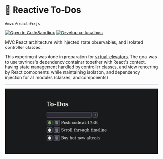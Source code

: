 # 📝 Reactive To-Dos

`#mvc` `#react` `#rxjs`

[![Open in CodeSandbox](https://img.shields.io/badge/Open-＠CodeSandbox-blue?style=flat-square&logo=codesandbox)][live_demo]
[![Develop on localhost](https://img.shields.io/badge/Develop-＠localhost-DDD?style=flat-square&logo=gnubash&logoColor=EEE)][develop]

MVC React architecture with injected state observables, and isolated controller classes.

This experiment was done in preparation for [virtual-elevators][virtual_elevators]. The goal was to use [tsyringe][tsyringe]'s dependency container together with React's context, having state management handled by controller classes, and view rendering by React components, while maintaining isolation, and dependency injection for all modules (classes, and components)

---

<p align="center">
  <img
    src="./.assets/screenshot.png?v=3"
  />
</p>

[develop]: ../../.shared/node/README.md#development

[live_demo]: https://codesandbox.io/s/github/hd-o/coding-challenge/tree/main/packages/reactive-todos

[tsyringe]: https://github.com/Microsoft/tsyringe

[virtual_elevators]: ../virtual-elevators/README.md
